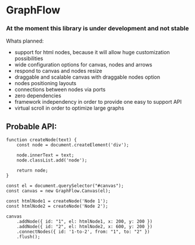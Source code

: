# GraphFlow

### At the moment this library is under development and not stable

Whats planned:

* support for html nodes, because it will allow huge customization possibilities
* wide configuration options for canvas, nodes and arrows
* respond to canvas and nodes resize
* draggable and scalable canvas with draggable nodes option
* nodes positioning layouts
* connections between nodes via ports
* zero dependencies
* framework independency in order to provide one easy to support API
* virtual scroll in order to optimize large graphs

## Probable API:
```
function createNode(text) {
    const node = document.createElement('div');

    node.innerText = text;
    node.classList.add('node');

    return node;
}

const el = document.querySelector("#canvas");
const canvas = new GraphFlow.Canvas(el);

const htmlNode1 = createNode('Node 1');
const htmlNode2 = createNode('Node 2');

canvas
    .addNode({ id: "1", el: htmlNode1, x: 200, y: 200 })
    .addNode({ id: "2", el: htmlNode2, x: 600, y: 200 })
    .connectNodes({ id: '1-to-2', from: "1", to: "2" })
    .flush();
```
